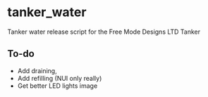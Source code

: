 # tanker_water

Tanker water release script for the Free Mode Designs LTD Tanker

## To-do

- Add draining,
- Add refilling (NUI only really)
- Get better LED lights image

